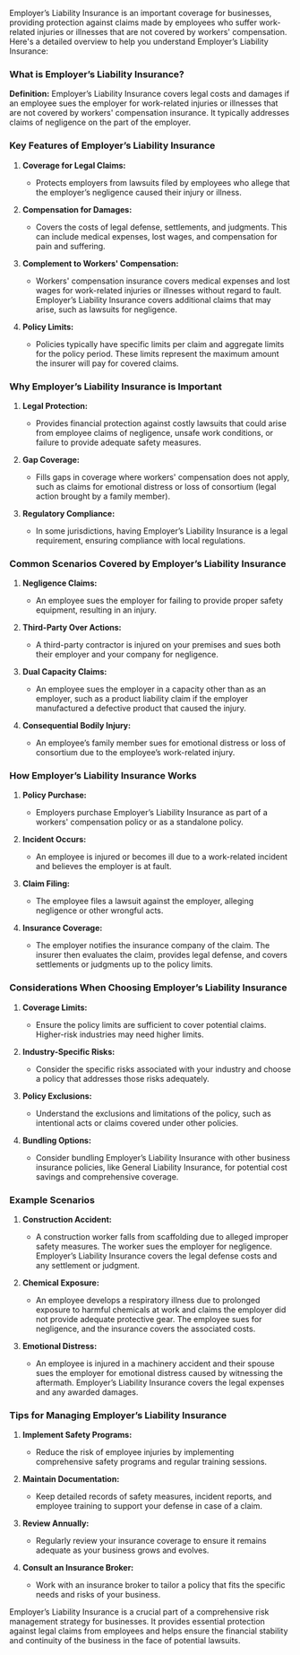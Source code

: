 Employer’s Liability Insurance is an important coverage for businesses, providing protection against claims made by employees who suffer work-related injuries or illnesses that are not covered by workers' compensation. Here's a detailed overview to help you understand Employer’s Liability Insurance:

### What is Employer’s Liability Insurance?

**Definition:** Employer’s Liability Insurance covers legal costs and damages if an employee sues the employer for work-related injuries or illnesses that are not covered by workers' compensation insurance. It typically addresses claims of negligence on the part of the employer.

### Key Features of Employer’s Liability Insurance

1. **Coverage for Legal Claims:**
   - Protects employers from lawsuits filed by employees who allege that the employer’s negligence caused their injury or illness.

2. **Compensation for Damages:**
   - Covers the costs of legal defense, settlements, and judgments. This can include medical expenses, lost wages, and compensation for pain and suffering.

3. **Complement to Workers' Compensation:**
   - Workers' compensation insurance covers medical expenses and lost wages for work-related injuries or illnesses without regard to fault. Employer’s Liability Insurance covers additional claims that may arise, such as lawsuits for negligence.

4. **Policy Limits:**
   - Policies typically have specific limits per claim and aggregate limits for the policy period. These limits represent the maximum amount the insurer will pay for covered claims.

### Why Employer’s Liability Insurance is Important

1. **Legal Protection:**
   - Provides financial protection against costly lawsuits that could arise from employee claims of negligence, unsafe work conditions, or failure to provide adequate safety measures.

2. **Gap Coverage:**
   - Fills gaps in coverage where workers' compensation does not apply, such as claims for emotional distress or loss of consortium (legal action brought by a family member).

3. **Regulatory Compliance:**
   - In some jurisdictions, having Employer’s Liability Insurance is a legal requirement, ensuring compliance with local regulations.

### Common Scenarios Covered by Employer’s Liability Insurance

1. **Negligence Claims:**
   - An employee sues the employer for failing to provide proper safety equipment, resulting in an injury.

2. **Third-Party Over Actions:**
   - A third-party contractor is injured on your premises and sues both their employer and your company for negligence.

3. **Dual Capacity Claims:**
   - An employee sues the employer in a capacity other than as an employer, such as a product liability claim if the employer manufactured a defective product that caused the injury.

4. **Consequential Bodily Injury:**
   - An employee’s family member sues for emotional distress or loss of consortium due to the employee’s work-related injury.

### How Employer’s Liability Insurance Works

1. **Policy Purchase:**
   - Employers purchase Employer’s Liability Insurance as part of a workers' compensation policy or as a standalone policy.

2. **Incident Occurs:**
   - An employee is injured or becomes ill due to a work-related incident and believes the employer is at fault.

3. **Claim Filing:**
   - The employee files a lawsuit against the employer, alleging negligence or other wrongful acts.

4. **Insurance Coverage:**
   - The employer notifies the insurance company of the claim. The insurer then evaluates the claim, provides legal defense, and covers settlements or judgments up to the policy limits.

### Considerations When Choosing Employer’s Liability Insurance

1. **Coverage Limits:**
   - Ensure the policy limits are sufficient to cover potential claims. Higher-risk industries may need higher limits.

2. **Industry-Specific Risks:**
   - Consider the specific risks associated with your industry and choose a policy that addresses those risks adequately.

3. **Policy Exclusions:**
   - Understand the exclusions and limitations of the policy, such as intentional acts or claims covered under other policies.

4. **Bundling Options:**
   - Consider bundling Employer’s Liability Insurance with other business insurance policies, like General Liability Insurance, for potential cost savings and comprehensive coverage.

### Example Scenarios

1. **Construction Accident:**
   - A construction worker falls from scaffolding due to alleged improper safety measures. The worker sues the employer for negligence. Employer’s Liability Insurance covers the legal defense costs and any settlement or judgment.

2. **Chemical Exposure:**
   - An employee develops a respiratory illness due to prolonged exposure to harmful chemicals at work and claims the employer did not provide adequate protective gear. The employee sues for negligence, and the insurance covers the associated costs.

3. **Emotional Distress:**
   - An employee is injured in a machinery accident and their spouse sues the employer for emotional distress caused by witnessing the aftermath. Employer’s Liability Insurance covers the legal expenses and any awarded damages.

### Tips for Managing Employer’s Liability Insurance

1. **Implement Safety Programs:**
   - Reduce the risk of employee injuries by implementing comprehensive safety programs and regular training sessions.

2. **Maintain Documentation:**
   - Keep detailed records of safety measures, incident reports, and employee training to support your defense in case of a claim.

3. **Review Annually:**
   - Regularly review your insurance coverage to ensure it remains adequate as your business grows and evolves.

4. **Consult an Insurance Broker:**
   - Work with an insurance broker to tailor a policy that fits the specific needs and risks of your business.

Employer’s Liability Insurance is a crucial part of a comprehensive risk management strategy for businesses. It provides essential protection against legal claims from employees and helps ensure the financial stability and continuity of the business in the face of potential lawsuits.